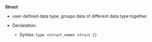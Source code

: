 **Struct**

* user-defined data type, groups data of different data type together.
* Declaration:
    
    * Syntax: `type <struct_name> struct {}` 